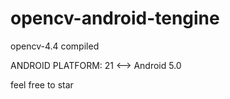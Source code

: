 # opencv-android-tengine
opencv-4.4 compiled

ANDROID PLATFORM: 21 <--> Android 5.0

feel free to star
